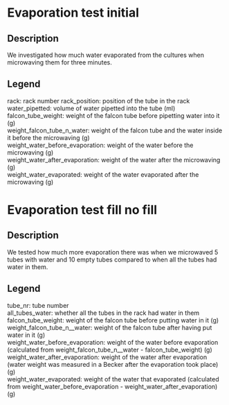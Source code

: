 # Evaporation test initial

## Description

We investigated how much water evaporated from the cultures when microwaving them for three minutes.

## Legend

rack: rack number rack_position: position of the tube in the rack water_pipetted: volume of water pipetted into the tube (ml)\
falcon_tube_weight: weight of the falcon tube before pipetting water into it (g)\
weight_falcon_tube_n_water: weight of the falcon tube and the water inside it before the microwaving (g)\
weight_water_before_evaporation: weight of the water before the microwaving (g)\
weight_water_after_evaporation: weight of the water after the microwaving (g)\
weight_water_evaporated: weight of the water evaporated after the microwaving (g)

# Evaporation test fill no fill

## Description

We tested how much more evaporation there was when we microwaved 5 tubes with water and 10 empty tubes compared to when all the tubes had water in them.

## Legend

tube_nr: tube number\
all_tubes_water: whether all the tubes in the rack had water in them\
falcon_tube_weight: weight of the falcon tube before putting water in it (g) \
weight_falcon_tube_n\_\_water: weight of the falcon tube after having put water in it (g)\
weight_water_before_evaporation: weight of the water before evaporation (calculated from weight_falcon_tube_n\_\_water - falcon_tube_weight) (g) \
weight_water_after_evaporation: weight of the water after evaporation (water weight was measured in a Becker after the evaporation took place) (g) \
weight_water_evaporated: weight of the water that evaporated (calculated from weight_water_before_evaporation - weight_water_after_evaporation) (g)
